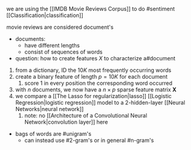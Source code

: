 
we are using the [[IMDB Movie Reviews Corpus]] to do #sentiment [[Classification|classification]]

movie reviews are considered document's
- documents:
	- have different lengths
	- consist of sequences of words
- question: how to create features $X$ to characterize a#document

1. from a dictionary, ID the $10K$ most frequently occurring words
2. create a binary feature of length $p=10K$ for each document
	1. score 1 in every position the corresponding word occurred
3. with $n$ documents, we now have a $n\times p$ sparse feature matrix $\mathbf{X}$
4. we compare a [[The Lasso for regularization|lasso]] [[Logistic Regression|logistic regression]] model to a 2-hidden-layer [[Neural Networks|neural network]] 
	1. note: no [[Architecture of a Convolutional Neural Network|convolution layer]] here

- bags of words are #unigram's 
	- can instead use #2-gram's or in general #n-gram's